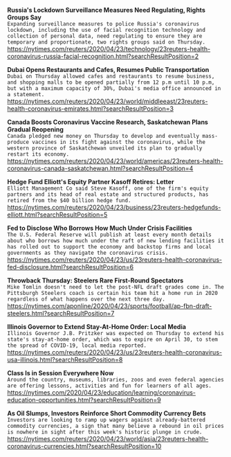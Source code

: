 **Russia's Lockdown Surveillance Measures Need Regulating, Rights Groups Say**\
`Expanding surveillance measures to police Russia's coronavirus lockdown, including the use of facial recognition technology and collection of personal data, need regulating to ensure they are temporary and proportionate, two rights groups said on Thursday.`\
https://nytimes.com/reuters/2020/04/23/technology/23reuters-health-coronavirus-russia-facial-recognition.html?searchResultPosition=2

**Dubai Opens Restaurants and Cafes, Resumes Public Transportation**\
`Dubai on Thursday allowed cafes and restaurants to resume business, and shopping malls to be opened partially from 12 p.m until 10 p.m, but with a maximum capacity of 30%, Dubai's media office announced in a statement.`\
https://nytimes.com/reuters/2020/04/23/world/middleeast/23reuters-health-coronavirus-emirates.html?searchResultPosition=3

**Canada Boosts Coronavirus Vaccine Research, Saskatchewan Plans Gradual Reopening**\
`Canada pledged new money on Thursday to develop and eventually mass-produce vaccines in its fight against the coronavirus, while the western province of Saskatchewan unveiled its plan to gradually restart its economy.`\
https://nytimes.com/reuters/2020/04/23/world/americas/23reuters-health-coronavirus-canada-saskatchewan.html?searchResultPosition=4

**Hedge Fund Elliott's Equity Partner Kasoff Retires: Letter**\
`Elliott Management Co said Steve Kasoff, one of the firm's equity partners and its head of real estate and structured products, has retired from the $40 billion hedge fund.`\
https://nytimes.com/reuters/2020/04/23/business/23reuters-hedgefunds-elliott.html?searchResultPosition=5

**Fed to Disclose Who Borrows How Much Under Crisis Facilities**\
`The U.S. Federal Reserve will publish at least every month details about who borrows how much under the raft of new lending facilities it has rolled out to support the economy and backstop firms and local governments as they navigate the coronavirus crisis.`\
https://nytimes.com/reuters/2020/04/23/us/23reuters-health-coronavirus-fed-disclosure.html?searchResultPosition=6

**Throwback Thursday: Steelers Rare First-Round Spectators**\
`Mike Tomlin doesn't need to let the post-NFL draft grades come in. The Pittsburgh Steelers coach is certain his team hit a home run in 2020 regardless of what happens over the next three day.`\
https://nytimes.com/aponline/2020/04/23/sports/football/ap-fbn-draft-steelers.html?searchResultPosition=7

**Illinois Governor to Extend Stay-At-Home Order: Local Media**\
`Illinois Governor J.B. Pritzker was expected on Thursday to extend his state's stay-at-home order, which was to expire on April 30, to stem the spread of COVID-19, local media reported.  `\
https://nytimes.com/reuters/2020/04/23/us/23reuters-health-coronavirus-usa-illinois.html?searchResultPosition=8

**Class Is in Session Everywhere Now**\
`Around the country, museums, libraries, zoos and even federal agencies are offering lessons, activities and fun for learners of all ages.`\
https://nytimes.com/2020/04/23/education/learning/coronavirus-education-opportunities.html?searchResultPosition=9

**As Oil Slumps, Investors Reinforce Short Commodity Currency Bets**\
`Investors are looking to ramp up wagers against already-battered commodity currencies, a sign that many believe a rebound in oil prices is nowhere in sight after this week's historic plunge in crude. `\
https://nytimes.com/reuters/2020/04/23/world/asia/23reuters-health-coronavirus-currencies.html?searchResultPosition=10

